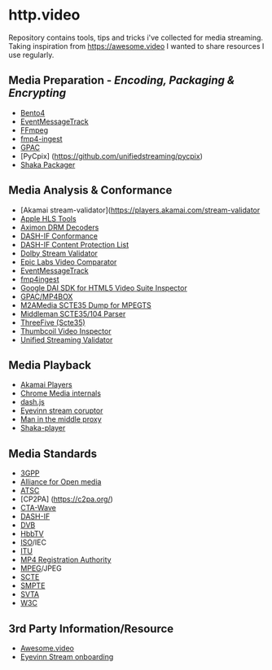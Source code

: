 # http.video
Repository contains tools, tips and tricks i've collected for media streaming. Taking inspiration from https://awesome.video I wanted to share resources I use regularly.

## Media Preparation - *Encoding, Packaging & Encrypting* 
- [Bento4](https://github.com/axiomatic-systems/Bento4)
- [EventMessageTrack](https://github.com/unifiedstreaming/event-message-track)
- [FFmpeg](https://github.com/FFmpeg/FFmpeg)
- [fmp4-ingest](https://github.com/unifiedstreaming/fmp4-ingest)
- [GPAC](https://wiki.gpac.io/)
- [PyCpix] (https://github.com/unifiedstreaming/pycpix)
- [Shaka Packager](https://github.com/shaka-project/shaka-packager)


## Media Analysis & Conformance
- [Akamai stream-validator](https://players.akamai.com/stream-validator
- [Apple HLS Tools](https://developer.apple.com/documentation/http-live-streaming/using-apple-s-http-live-streaming-hls-tools)
- [Aximon DRM Decoders](https://tools.axinom.com/)
- [DASH-IF Conformance](https://conformance.dashif.org/)
- [DASH-IF Content Protection List](https://dashif.org/identifiers/content_protection/)
- [Dolby Stream Validator](https://ott.dolby.com/OnDelKits_dev/StreamValidator/Start_Here.html)
- [Epic Labs Video Comparator](https://github.com/epiclabs-io/epic-video-comparator)
- [EventMessageTrack](https://github.com/unifiedstreaming/event-message-track)
- [fmp4ingest](https://github.com/unifiedstreaming/fmp4-ingest)
- [Google DAI SDK for HTML5 Video Suite Inspector](https://googleads.github.io/googleads-ima-html5-dai/vsi/)
- [GPAC/MP4BOX](https://github.com/gpac/gpac/wiki/MP4Box)
- [M2AMedia SCTE35 Dump for MPEGTS](https://github.com/m2amedia/scte35dump)
- [Middleman SCTE35/104 Parser](https://tools.middleman.tv/scte35-parser)
- [ThreeFive (Scte35)](https://github.com/futzu/SCTE-35_threefive)
- [Thumbcoil Video Inspector](https://thumb.co.il/)
- [Unified Streaming Validator](https://validator.unified-streaming.com/)

## Media Playback
- [Akamai Players](https://players.akamai.com/players)
- [Chrome Media internals](chrome://media-internals)
- [dash.js](https://github.com/Dash-Industry-Forum/dash.js)
- [Eyevinn stream coruptor](https://github.com/Eyevinn/streaming-onboarding/blob/master/Stream-Corruptor.md)
- [Man in the middle proxy](https://github.com/mitmproxy/mitmproxy)
- [Shaka-player](https://github.com/shaka-project/shaka-player)

## Media Standards
- [3GPP](https://www.3gpp.org/)
- [Alliance for Open media](https://aomedia.org/)
- [ATSC](https://www.atsc.org/)
- [CP2PA] (https://c2pa.org/)
- [CTA-Wave](https://github.com/cta-wave)
- [DASH-IF](https://dashif.org/)
- [DVB](https://dvb.org/)
- [HbbTV](https://www.hbbtv.org/)    
- [ISO](https://www.iso.org/home.html)/IEC
- [ITU](https://www.itu.int/en/Pages/default.aspx)
- [MP4 Registration Authority](https://mp4ra.org/)
- [MPEG](https://www.mpeg.org/about-mpeg/)/JPEG
- [SCTE](https://www.scte.org/)
- [SMPTE](https://www.smpte.org/)
- [SVTA](https://www.svta.org/)
- [W3C](https://www.w3.org/)


## 3rd Party Information/Resource
- [Awesome.video](https://github.com/krzemienski/awesome-video)
- [Eyevinn Stream onboarding](https://github.com/Eyevinn/streaming-onboarding/blob/master/README.md)
